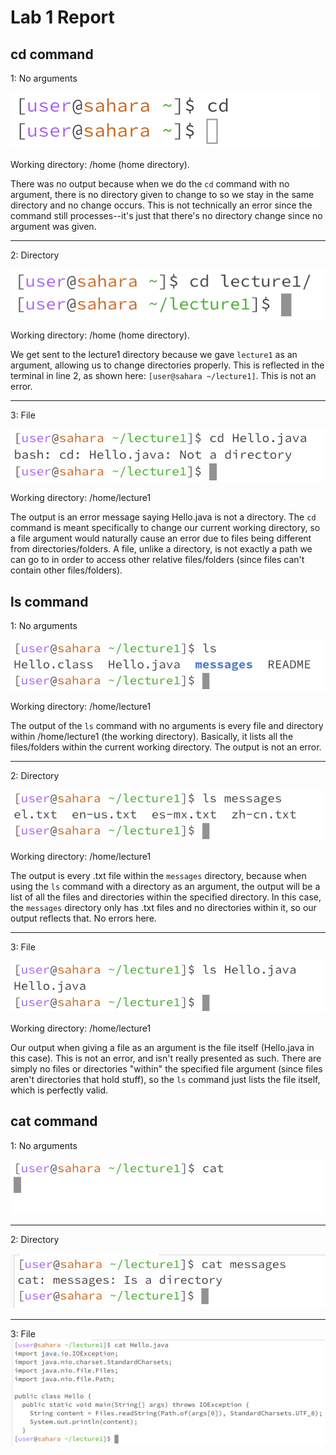 # Lab 1 Report

## cd command

1: No arguments
   
![Image](cd_noarg.png)

Working directory: /home (home directory). 

There was no output because when we do the `cd` command with no argument, there is no directory given to change to so we stay in the same directory and no change occurs.
This is not technically an error since the command still processes--it's just that there's no directory change since no argument was given.

---
2: Directory

![Image](cd_dir.png)

Working directory: /home (home directory).

We get sent to the lecture1 directory because we gave `lecture1` as an argument, allowing us to change directories properly. This is reflected in the terminal in line 2, as shown here: `[user@sahara ~/lecture1]`. 
This is not an error.

---
3: File

![Image](cd_file_error.png)

Working directory: /home/lecture1

The output is an error message saying Hello.java is not a directory. The `cd` command is meant specifically to change our current working directory, so a file argument would naturally cause an error due to files being different from directories/folders. A file, unlike a directory, is not exactly a path we can go to in order to access other relative files/folders (since files can't contain other files/folders).

## ls command

1: No arguments
   
![Image](ls_noarg.png)

Working directory: /home/lecture1

The output of the `ls` command with no arguments is every file and directory within /home/lecture1 (the working directory). Basically, it lists all the files/folders within the current working directory. The output is not an error.

---
2: Directory

![Image](ls_dir_msg.png)

Working directory: /home/lecture1

The output is every .txt file within the `messages` directory, because when using the `ls` command with a directory as an argument, the output will be a list of all the files and directories within the specified directory. In this case, the `messages` directory only has .txt files and no directories within it, so our output reflects that. No errors here.

---
3: File

![Image](ls_file_hello.png)

Working directory: /home/lecture1

Our output when giving a file as an argument is the file itself (Hello.java in this case). This is not an error, and isn't really presented as such. There are simply no files or directories "within" the specified file argument (since files aren't directories that hold stuff), so the `ls` command just lists the file itself, which is perfectly valid.

## cat command

1: No arguments

![Image](cat_noarg_error.png)

---
2: Directory

![Image](cat_dir_msg.png)

---
3: File
![Image](cat_file_hello.png)



